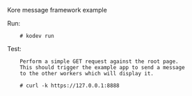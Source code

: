 Kore message framework example

Run:
```
	# kodev run
```

Test:
```
	Perform a simple GET request against the root page.
	This should trigger the example app to send a message
	to the other workers which will display it.

	# curl -k https://127.0.0.1:8888
```
